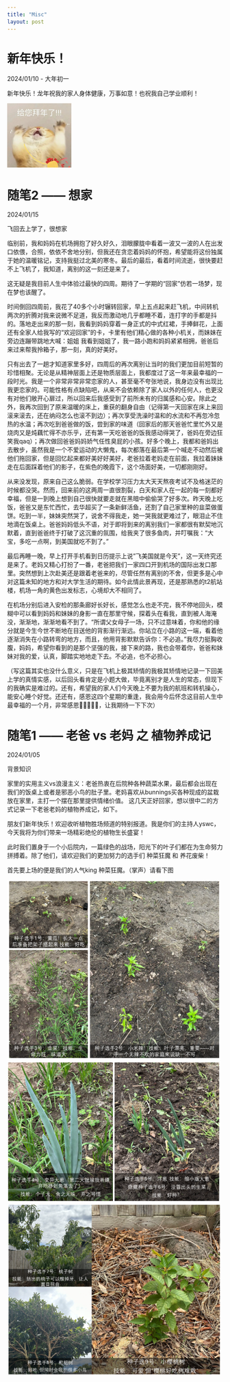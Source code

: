 ```yaml
---
title: "Misc"
layout: post
---
```

# 新年快乐！

2024/01/10 - 大年初一

新年快乐！龙年祝我的家人身体健康，万事如意！也祝我自己学业顺利！

<img src="/assets/bainian.jpg" alt="Image description" width="150" height="150">

# 随笔2 —— 想家

2024/01/15

飞回去上学了，很想家

临别前，我和妈妈在机场拥抱了好久好久，泪眼朦胧中看着一波又一波的人在出发口依偎，合照，依依不舍地分别，但我还在贪恋着妈妈的怀抱，希望能将这份独属于她的温暖铭记，支持我挺过北美的寒冬。最后的最后，看着时间流逝，很快要赶不上飞机了，我知道，离别的这一刻还是来了。

这无疑是我目前人生中体验过最快的四周。期待了一学期的“回家”仿若一场梦，现在梦也该醒了。

时间倒回四周前，我花了40多个小时辗转回家，早上五点起来赶飞机，中间转机两次的折腾对我来说微不足道，我反而激动地几乎都睡不着，连打字的手都是抖的。落地走出来的那一刻，我看到妈妈穿着一身正式的中式红裙，手捧鲜花，上面还有全家人给我写的“欢迎回家”的卡，卡里有他们精心做的各种小机关，而妹妹在旁边连蹦带跳地大喊：姐姐 我看到姐姐了，我一路小跑和妈妈紧紧相拥，爸爸后来过来帮我拎箱子，那一刻，真的好美好。

只有出去了一趟才知道家里多好，四周后的再次离别让当时的我们更加目前短暂的珍惜相聚。无论是从精神层面上还是物质层面上，我都度过了这一年来最幸福的一段时光。我是一个非常非常非常恋家的人，甚至毫不夸张地说，我身边没有出现比我更恋家的。可能性格有点缺陷吧，从来不会依赖除了家人以外的任何人，也更没有对他们敞开心扉过，所以回来后我感受到了前所未有的归属感和心安。除此之外，我再次回到了原来温暖的床上，重获的翻身自由（记得第一天回家在床上来回滚来滚去，还在纳闷怎么也滚不到边）；再次享受洗澡时温和的水流和不再忽冷忽热的水温；再次吃到爸爸做的饭，尝到家的味道（回家后的那天爸爸忙里忙外又是烧肉又是炖藕忙得不亦乐乎，还有第一天吃爸爸的饭我感动得哭了，爸妈在旁边狂笑我qaq）；再次做回爸爸妈妈娇气任性臭屁的小孩。好多个晚上，我都和爸妈出去散步，虽然我是一个不爱运动的大懒鬼，每次都落在最后第一个喊走不动然后被他们拖回家，但是回忆起来都好美好好美好，老爸拉着老妈走在前面，我拉着妹妹走在后面踩着他们的影子，在紫色的晚霞下，这个场面好美，一切都刚刚好。

从来没发现，原来自己这么脆弱。在学校学习压力太大天天熬夜考试不及格迷茫的时候都没哭。然而，回来前的这两周一直很割裂，白天和家人在一起的每一刻都好幸福，但是一到晚上想到自己很快就要走就在黑暗中偷偷哭了好多次。昨天晚上吃饭，爸爸又是东忙西忙，去华超买了一条新鲜活鱼，还割了自己家里种的韭菜做蛋饼。吃到一半，妹妹突然哭了，说舍不得我走，她一哭我就更难过了，眼泪止不住地滴在饭桌上。爸爸妈妈低头不语，对于即将到来的离别我们一家都很有默契地沉默着，直到爸爸终于打破了这沉重的氛围，给我夹了很多鱼肉，并叮嘱我：“大宝，多吃一点啊，到美国就吃不到了。”

最后再睡一晚，早上打开手机看到日历提示上说”飞美国就是今天”，这一天终究还是来了。老妈又精心打扮了一番，老爸把我们一家四口开到机场的国际出发口那里。突然想到上次赴美还是跟着老爸来的，尽管任然有离别的不舍，但更多是心中对这篇未知的地方和对大学生活的期待。如今此情此景再现，还是那熟悉的t2航站楼，机场一角的黄色出发标志，心境却大不相同了。

在机场分别后进入安检的那条廊好长好长，感觉怎么也走不完，我不停地回头，模糊中可以看到妈妈和妹妹的身影一直在那里守候，探着头在看我，直到被人海淹没，渐渐地，渐渐地看不到了。“所谓父女母子一场，只不过意味着，你和他的缘分就是今生今世不断地在目送他的背影渐行渐远。你站立在小路的这一端，看着他逐渐消失在小路转弯的地方，而且，他用背影默默告诉你：不必追。”我尽力挺胸收腹，妈妈，希望你看到的是那个坚强的我，接下来的路，我也会带着你，爸爸和妹妹对我的爱，认真，脚踏实地地走下去。不必追，也不必担心。

（写这篇其实也没什么意义，只是在飞机上极其矫情的我极其矫情地记录一下回美上学的真情实感，以后回头看肯定是小题大做，毕竟离别才是人生的常态，但现下的我确实是难过的。还有，希望我的家人们今天晚上不要为我的航班和转机操心，能安心睡个好觉。还还有，感恩这四个星期的重逢，我会用今后怀念这目前人生中最幸福的一个月，非常感恩👨‍👩‍👧‍👧✨，让我期待一下下次）

# 随笔1 —— 老爸 vs 老妈 之 植物养成记

2024/01/05

背景知识

家里的实用主义vs浪漫主义：老爸热衷在后院种各种蔬菜水果，最后都会出现在我们的饭桌上或者是邪恶小鸟的肚子里。老妈喜欢从bunnings买各种现成的盆栽放在家里，主打一个摆在那里提供情绪价值。
这几天正好回家，想以很中二的方式记录一下老爸老妈的植物养成记，如下。

朋友们新年快乐！欢迎收听植物胜场频道的特别报道。我是你们的主持人yswc，今天我将为你们带来一场精彩绝伦的植物生长盛宴！

此时我们置身于一个小后院内，一篇绿色的战场，阳光下的叶子们都在为生命努力拼搏着。除了他们，请欢迎我们的更加努力的选手们 种菜狂魔 和 养花废柴！

首先要上场的便是我们的人气king  种菜狂魔。（掌声）请看下图

<img src="/assets/veg1.png" alt="veg 1" width="500" height="420">

<img src="/assets/veg2.png" alt="veg 2" width="500" height="330">

<img src="/assets/veg3.png" alt="veg 3" width="500" height="400">
